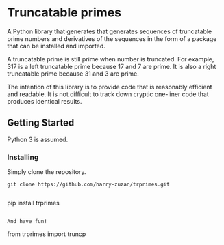 # Truncatable primes

A Python library that generates that generates sequences of truncatable
prime numbers and derivatives of the sequences in the form of a package
that can be installed and imported.

A truncatable prime is still prime when number is truncated.  For example,
317 is a left truncatable prime because 17 and 7 are prime.  It is also a
right truncatable prime because 31 and 3 are prime.

The intention of this library is to provide code that is reasonably efficient
and readable.  It is not difficult to track down cryptic one-liner code
that produces identical results.

## Getting Started

Python 3 is assumed.

### Installing

Simply clone the repository.

```
git clone https://github.com/harry-zuzan/trprimes.git


```
pip install trprimes
```

And have fun!

```
from trprimes import truncp
```

